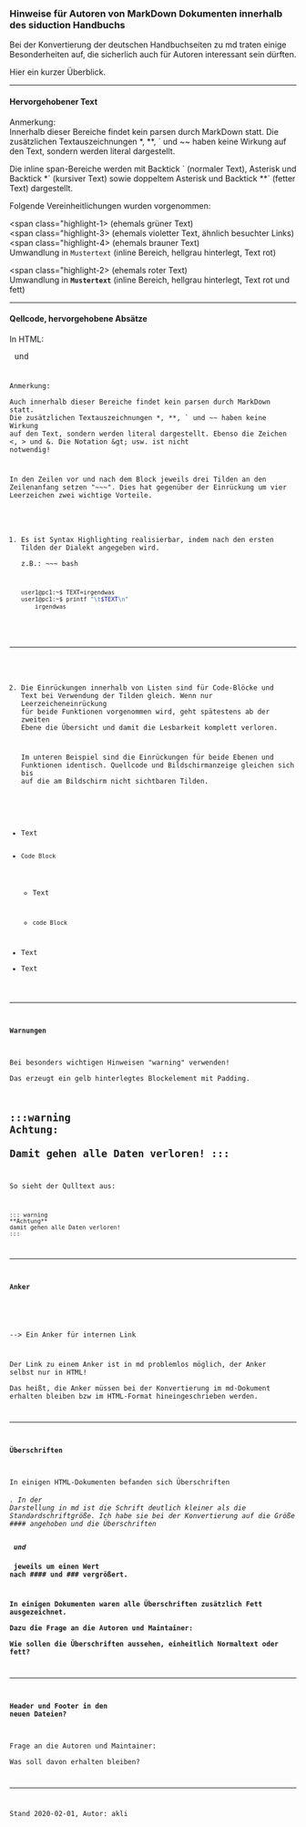 ### Hinweise für Autoren von MarkDown Dokumenten innerhalb des siduction Handbuchs
Bei der Konvertierung der deutschen Handbuchseiten zu md traten einige Besonderheiten auf, die sicherlich auch für Autoren interessant sein dürften.

Hier ein kurzer Überblick.

-----
#### Hervorgehobener Text

Anmerkung:  
Innerhalb dieser Bereiche findet kein parsen durch MarkDown statt. Die zusätzlichen Textauszeichnungen *, **, ` und ~~ haben keine Wirkung auf den Text, sondern werden literal dargestellt.

Die inline span-Bereiche werden mit Backtick \` (normaler Text), Asterisk und Backtick \*\` (kursiver Text) sowie doppeltem Asterisk und Backtick \*\*\` (fetter Text) dargestellt.

Folgende Vereinheitlichungen wurden vorgenommen:

<span class="highlight-1> (ehemals grüner Text)  
<span class="highlight-3> (ehemals violetter Text, ähnlich besuchter Links)  
<span class="highlight-4> (ehemals brauner Text)  
Umwandlung in `Mustertext` (inline Bereich, hellgrau hinterlegt, Text rot)

<span class="highlight-2> (ehemals roter Text)  
Umwandlung in **`Mustertext`** (inline Bereich, hellgrau hinterlegt, Text rot und fett)

---
#### Qellcode, hervorgehobene Absätze
In HTML: <pre> und <code>

Anmerkung:  
Auch innerhalb dieser Bereiche findet kein parsen durch MarkDown statt. Die zusätzlichen Textauszeichnungen *, **, ` und ~~ haben keine Wirkung auf den Text, sondern werden literal dargestellt. Ebenso die Zeichen <, > und &. Die Notation \&gt; usw. ist nicht notwendig!

In den Zeilen vor und nach dem Block jeweils drei Tilden an den Zeilenanfang setzen "~~~". Dies hat gegenüber der Einrückung um vier Leerzeichen zwei wichtige Vorteile.

1.  Es ist Syntax Highlighting realisierbar, indem nach den ersten Tilden der Dialekt angegeben wird.  
z.B.: ~~~ bash

    ~~~ bash
    user1@pc1:~$ TEXT=irgendwas
    user1@pc1:~$ printf "\t$TEXT\n"
        irgendwas
    ~~~

-----
2.  Die Einrückungen innerhalb von Listen sind für Code-Blöcke und Text bei Verwendung der Tilden gleich. Wenn nur Leerzeicheneinrückung für beide Funktionen vorgenommen wird, geht spätestens ab der zweiten Ebene die Übersicht und damit die Lesbarkeit komplett verloren.

    Im unteren Beispiel sind die Einrückungen für beide Ebenen und Funktionen identisch. Quellcode und Bildschirmanzeige gleichen sich bis auf die am Bildschirm nicht sichtbaren Tilden.
*   Text
*   ~~~
    Code Block
    ~~~
    *   Text

    *   ~~~
        code Block
        ~~~
*   Text
*   Text

-----
#### Warnungen
Bei besonders wichtigen Hinweisen "warning" verwenden!  
Das erzeugt ein gelb hinterlegtes Blockelement mit Padding.

:::warning
**Achtung:**  
Damit gehen alle Daten verloren!
:::
---
So sieht der Qulltext aus:
~~~
::: warning
**Achtung**  
damit gehen alle Daten verloren!
:::
~~~

-----
#### Anker
<div class="divider" id="pkill"></div>

--> Ein Anker für internen Link
  
Der Link zu einem Anker ist in md problemlos möglich, der Anker selbst nur in HTML!  
Das heißt, die Anker müssen bei der Konvertierung im md-Dokument erhalten bleiben bzw im HTML-Format hineingeschrieben werden.

-----
#### Überschriften
In einigen HTML-Dokumenten befanden sich Überschriften <h6>. In der Darstellung in md ist die Schrift deutlich kleiner als die Standardschriftgröße. Ich habe sie bei der Konvertierung auf die Größe #### angehoben und die Überschriften <h5> und <h4> jeweils um einen Wert nach #### und ### vergrößert.

In einigen Dokumenten waren alle Überschriften zusätzlich Fett ausgezeichnet.  
Dazu die Frage an die Autoren und Maintainer:  
Wie sollen die Überschriften aussehen, einheitlich Normaltext oder fett?

---- 
#### Header und Footer in den neuen Dateien? 
Frage an die Autoren und Maintainer:  
Was soll davon erhalten bleiben?

-----

Stand 2020-02-01, Autor: akli

